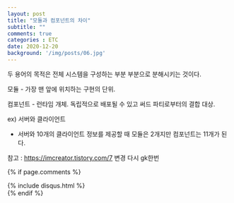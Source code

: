 ```yaml
---
layout: post
title: "모듈과 컴포넌트의 차이"
subtitle: ""
comments: true
categories : ETC
date: 2020-12-20
background: '/img/posts/06.jpg'
---
```



두 용어의 목적은 전체 시스템을 구성하는 부분 부분으로 분해시키는 것이다.

모듈 - 가장 맨 앞에 위치하는 구현의 단위. 

컴포넌트 - 런타임 개체. 독립적으로 배포될 수 있고 써드 파티로부터의 결합 대상.

ex) 서버와 클라이언트
 -  서버와 10개의 클라이언트 정보를 제공할 때 모듈은 2개지만 컴포넌트는 11개가 된다.


참고 : https://imcreator.tistory.com/7
변경 다시 gk한번


{% if page.comments %}
<div id="post-disqus" class="container">
{% include disqus.html %}
</div>
{% endif %}